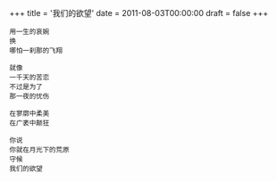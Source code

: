 +++
title = '我们的欲望'
date = 2011-08-03T00:00:00
draft = false
+++



```text
用一生的哀婉
换
哪怕一刹那的飞翔

就像
一千天的苦恋
不过是为了
那一夜的忧伤

在寥廓中柔美
在广袤中颠狂

你说
你就在月光下的荒原
守候
我们的欲望
```
